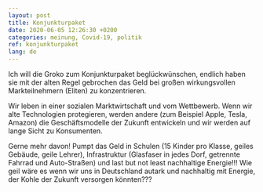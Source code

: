 ```yaml
---
layout: post
title: Konjunkturpaket
date: 2020-06-05 12:26:30 +0200
categories: meinung, Covid-19, politik
ref: konjunkturpaket
lang: de
---
```


Ich will die Groko zum Konjunkturpaket beglückwünschen, endlich haben sie mit
der alten Regel gebrochen das Geld bei großen wirkungsvollen
Markteilnehmern (Eliten) zu konzentrieren.

Wir leben in einer sozialen Marktwirtschaft und vom Wettbewerb. Wenn wir alte
Technologien protegieren, werden andere (zum Beispiel Apple, Tesla, Amazon) die
Geschäftsmodelle der Zukunft entwickeln und wir werden auf lange Sicht zu
Konsumenten.

Gerne mehr davon! Pumpt das Geld in Schulen (15 Kinder pro Klasse, geiles
Gebäude, geile Lehrer), Infrastruktur (Glasfaser in jedes Dorf, getrennte
Fahrrad und Auto-Straßen) und last but not least nachhaltige Energie!!! Wie geil
wäre es wenn wir uns in Deutschland autark und nachhaltig mit Energie, der Kohle
der Zukunft versorgen könnten???
